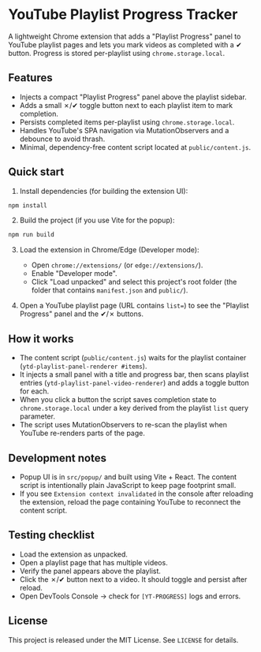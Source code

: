 # YouTube Playlist Progress Tracker

A lightweight Chrome extension that adds a "Playlist Progress" panel to YouTube playlist pages and lets you mark videos as completed with a ✔ button. Progress is stored per-playlist using `chrome.storage.local`.

## Features

- Injects a compact "Playlist Progress" panel above the playlist sidebar.
- Adds a small ✗/✔ toggle button next to each playlist item to mark completion.
- Persists completed items per-playlist using `chrome.storage.local`.
- Handles YouTube's SPA navigation via MutationObservers and a debounce to avoid thrash.
- Minimal, dependency-free content script located at `public/content.js`.

## Quick start

1. Install dependencies (for building the extension UI):

```powershell
npm install
```

2. Build the project (if you use Vite for the popup):

```powershell
npm run build
```

3. Load the extension in Chrome/Edge (Developer mode):
   - Open `chrome://extensions/` (or `edge://extensions/`).
   - Enable "Developer mode".
   - Click "Load unpacked" and select this project's root folder (the folder that contains `manifest.json` and `public/`).

4. Open a YouTube playlist page (URL contains `list=`) to see the "Playlist Progress" panel and the ✔/✗ buttons.

## How it works

- The content script (`public/content.js`) waits for the playlist container (`ytd-playlist-panel-renderer #items`).
- It injects a small panel with a title and progress bar, then scans playlist entries (`ytd-playlist-panel-video-renderer`) and adds a toggle button for each.
- When you click a button the script saves completion state to `chrome.storage.local` under a key derived from the playlist `list` query parameter.
- The script uses MutationObservers to re-scan the playlist when YouTube re-renders parts of the page.

## Development notes

- Popup UI is in `src/popup/` and built using Vite + React. The content script is intentionally plain JavaScript to keep page footprint small.
- If you see `Extension context invalidated` in the console after reloading the extension, reload the page containing YouTube to reconnect the content script.

## Testing checklist

- Load the extension as unpacked.
- Open a playlist page that has multiple videos.
- Verify the panel appears above the playlist.
- Click the ✗/✔ button next to a video. It should toggle and persist after reload.
- Open DevTools Console → check for `[YT-PROGRESS]` logs and errors.

## License

This project is released under the MIT License. See `LICENSE` for details.

